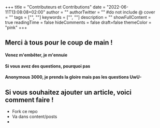 
+++
title = "Contributeurs et Contributions"
date = "2022-06-11T13:08:08+02:00"
author = ""
authorTwitter = "" #do not include @
cover = ""
tags = ["", ""]
keywords = ["", ""]
description = ""
showFullContent = true
readingTime = false
hideComments = false
draft=false
themeColor = "pink"
+++
## Merci à tous pour le coup de main !  

#### Venez m'embêter, je m'ennuie   

#### Si vous avez des questions, pourquoi pas  

#### Anonymous 3000, je prends la gloire mais pas les questions  UwU-   

## Si vous souhaitez ajouter un article, voici comment faire !  
* Fork ce repo
* Va dans content/posts
* 